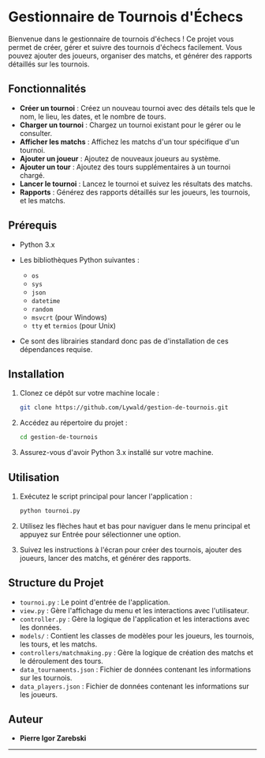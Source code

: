 # Gestionnaire de Tournois d'Échecs

Bienvenue dans le gestionnaire de tournois d'échecs ! Ce projet vous permet de créer, gérer et suivre des tournois d'échecs facilement. Vous pouvez ajouter des joueurs, organiser des matchs, et générer des rapports détaillés sur les tournois.

## Fonctionnalités

- **Créer un tournoi** : Créez un nouveau tournoi avec des détails tels que le nom, le lieu, les dates, et le nombre de tours.
- **Charger un tournoi** : Chargez un tournoi existant pour le gérer ou le consulter.
- **Afficher les matchs** : Affichez les matchs d'un tour spécifique d'un tournoi.
- **Ajouter un joueur** : Ajoutez de nouveaux joueurs au système.
- **Ajouter un tour** : Ajoutez des tours supplémentaires à un tournoi chargé.
- **Lancer le tournoi** : Lancez le tournoi et suivez les résultats des matchs.
- **Rapports** : Générez des rapports détaillés sur les joueurs, les tournois, et les matchs.

## Prérequis

- Python 3.x
- Les bibliothèques Python suivantes :
  - `os`
  - `sys`
  - `json`
  - `datetime`
  - `random`
  - `msvcrt` (pour Windows)
  - `tty` et `termios` (pour Unix)

- Ce sont des librairies standard donc pas de d'installation de ces dépendances requise.

## Installation

1. Clonez ce dépôt sur votre machine locale :
   ```bash
   git clone https://github.com/Lywald/gestion-de-tournois.git
   ```

2. Accédez au répertoire du projet :
   ```bash
   cd gestion-de-tournois
   ```

3. Assurez-vous d'avoir Python 3.x installé sur votre machine.

## Utilisation

1. Exécutez le script principal pour lancer l'application :
   ```bash
   python tournoi.py
   ```

2. Utilisez les flèches haut et bas pour naviguer dans le menu principal et appuyez sur Entrée pour sélectionner une option.

3. Suivez les instructions à l'écran pour créer des tournois, ajouter des joueurs, lancer des matchs, et générer des rapports.

## Structure du Projet
- `tournoi.py` : Le point d'entrée de l'application.
- `view.py` : Gère l'affichage du menu et les interactions avec l'utilisateur.
- `controller.py` : Gère la logique de l'application et les interactions avec les données.
- `models/` : Contient les classes de modèles pour les joueurs, les tournois, les tours, et les matchs.
- `controllers/matchmaking.py` : Gère la logique de création des matchs et le déroulement des tours.
- `data_tournaments.json` : Fichier de données contenant les informations sur les tournois.
- `data_players.json` : Fichier de données contenant les informations sur les joueurs.

## Auteur

- **Pierre Igor Zarebski**


---